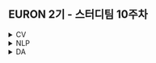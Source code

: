 ## EURON 2기 - 스터디팀 10주차
<details>
<summary>CV</summary>
<div markdown="1">       

<br />
  
| 주차 | 내용             | 발표자                               | 발표자료 |
| ---- | ---------------- | ------------------------------------ | -------- |
| 10   | cs231n 10주차    | 최지우, 민소연                | [📚]()    |

<br />

## Requirements

❗️Local Environment (Jupyter Notebook) 가 아닌  `Google Colab` 을 이용해주세요. ( 미리 설치하실 것은 따로 없으며, Assignment 절차를 따라주시면 됩니다. )

<img width="848" alt="Screenshot 2021-03-21 at 19 53 57" src="https://user-images.githubusercontent.com/49134038/111903237-9086c680-8a84-11eb-8652-19a7668d106a.png">

<br />



## Assignment
💥 **Submission**

* https://cs231n.github.io/assignments2021/assignment3/ 의 `Q1: Image Captioning with Vanilla RNNs (30 points)`와 `Extra Credit: Image Captioning with LSTMs (5 points)` 을 완료해주세요.
* Extra Credit : `Q2: Image Captioning with Transformers (20 points)`

<br />



## Submission

> 명시된 파일을 구글 드라이브에서 다운받아 해당 `Week_10`  branch에 업로드하신 후 `pull request` 를 진행해주세요.
<br />



1. `RNN_Captioning.ipynb`을 완료하신 후, `.py` 파일로 변환해서 제출해주세요. (모든 cell을 하나의 py 파일에 합쳐주세요)
  - `rnn.py`, `rnn_layers.py` 
2. `LSTM_Captioning.ipynb`을 완료하신 후, `.py` 파일로 변환해서 제출해주세요. (모든 cell을 하나의 py 파일에 합쳐주세요)
  - `rnn_layers.py`
  
</div>
</details>

<details>
<summary>NLP</summary>
<div markdown="1">       



</div>
</details>



<details>
<summary>DA</summary>
<div markdown="1">       

<br />  
  
| 주차 | 내용         | 발표자                       | 발표자료 |
| ---- | ------------ | ---------------------------- | -------- |
| 10    | 7장 군집화 | 이의진, 김예진, 오수진 | [📚]()    |


## **Assignment**

### **📍 예습과제 (~5/9)**



  
  
### **📍 복습과제 (~5/9)**
  

  1️⃣ [와인 품질 예측](https://www.kaggle.com/code/sonalisingh1411/analysis-pca-red-wine-quality-prediction-87) 노트북을 필사하여 ipynb/pdf 파일형태로 제출해주세요.
  
  
**복습과제 제출 방법**

> 해당 파일을 Assignment 레포지토리 `Week_6` branch에 업로드하신 후 해당 `Week_6` branch에서 pull request를 진행해주세요.
> 


  
### Due 

  
* Review
  - **5월 9일**까지 제출합니다.
  

</div>
</details>
